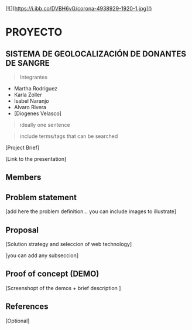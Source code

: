 [![](https://i.ibb.co/DVBH6vG/corona-4938929-1920-1.jpg]()

# PROYECTO 
## SISTEMA DE GEOLOCALIZACIÓN DE DONANTES DE SANGRE

> Integrantes
 - Martha Rodriguez
 - Karla Zoller
 - Isabel Naranjo
 - Alvaro Rivera
 - [Diogenes Velasco]

> ideally one sentence

> include terms/tags that can be searched


[Project Brief]

[Link to the presentation]

## Members



## Problem statement

[add here the problem definition... you can include images to illustrate]


## Proposal

[Solution strategy and seleccion of web technology]

[you can add any subseccion]


## Proof of concept (DEMO)

[Screenshopt of the demos + brief description ]


## References

[Optional]
